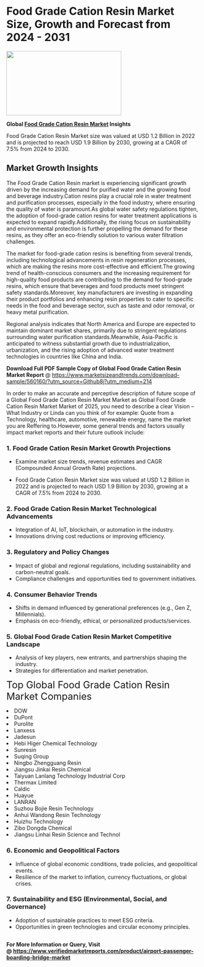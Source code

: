 <H1>Food Grade Cation Resin Market Size, Growth and Forecast from 2024 - 2031</H1><img class="aligncenter size-medium wp-image-584254" src="https://thirdeyenews.in/wp-content/uploads/2024/09/Global-Market-Research-300x168.jpeg" alt="" width="300" height="168" /><p><strong>Global&nbsp;<a href="https://www.marketsizeandtrends.com/download-sample/560160/?utm_source=Github8j?utm_medium=214">Food Grade Cation Resin Market</a> Insights</strong></p><p>Food Grade Cation Resin Market size was valued at USD 1.2 Billion in 2022 and is projected to reach USD 1.9 Billion by 2030, growing at a CAGR of 7.5% from 2024 to 2030.</p><p><h2>Market Growth Insights</h2> <p>The Food Grade Cation Resin market is experiencing significant growth driven by the increasing demand for purified water and the growing food and beverage industry.Cation resins play a crucial role in water treatment and purification processes, especially in the food industry, where ensuring the quality of water is paramount.As global water safety regulations tighten, the adoption of food-grade cation resins for water treatment applications is expected to expand rapidly.Additionally, the rising focus on sustainability and environmental protection is further propelling the demand for these resins, as they offer an eco-friendly solution to various water filtration challenges.</p> <p>The market for food-grade cation resins is benefiting from several trends, including technological advancements in resin regeneration processes, which are making the resins more cost-effective and efficient.The growing trend of health-conscious consumers and the increasing requirement for high-quality food products are contributing to the demand for food-grade resins, which ensure that beverages and food products meet stringent safety standards.Moreover, key manufacturers are investing in expanding their product portfolios and enhancing resin properties to cater to specific needs in the food and beverage sector, such as taste and odor removal, or heavy metal purification.</p> <p>Regional analysis indicates that North America and Europe are expected to maintain dominant market shares, primarily due to stringent regulations surrounding water purification standards.Meanwhile, Asia-Pacific is anticipated to witness substantial growth due to industrialization, urbanization, and the rising adoption of advanced water treatment technologies in countries like China and India.</p> <p><span class=""><strong>Download Full PDF Sample Copy of Global Food Grade Cation Resin Market Report</strong> @ <a href="https://www.marketsizeandtrends.com/download-sample/560160/?utm_source=Github8j?utm_medium=214" target="_blank">https://www.marketsizeandtrends.com/download-sample/560160/?utm_source=Github8j?utm_medium=214</a></span></p><p>In order to make an accurate and perceptive description of future scope of a Global&nbsp;Food Grade Cation Resin Market Market as Global&nbsp;Food Grade Cation Resin Market Market of 2025, you need to describe a clear Vision &ndash; What Industry or Linda can you think of for example: Quote from a Technology, healthcare, automotive, renewable energy, name the market you are Reffering to.However, some general trends and factors usually impact market reports and their future outlook include:</p><h3>1.&nbsp;<strong>Food Grade Cation Resin Market Growth Projections</strong></h3><ul><li>Examine market size trends, revenue estimates and CAGR (Compounded Annual Growth Rate) projections.</li><li><p>Food Grade Cation Resin Market size was valued at USD 1.2 Billion in 2022 and is projected to reach USD 1.9 Billion by 2030, growing at a CAGR of 7.5% from 2024 to 2030.</p></li></ul><h3>2.&nbsp;<strong>Food Grade Cation Resin Market Technological Advancements</strong></h3><ul><li>Integration of AI, IoT, blockchain, or automation in the industry.</li><li>Innovations driving cost reductions or improving efficiency.</li></ul><h3>3.&nbsp;<strong>Regulatory and Policy Changes</strong></h3><ul><li>Impact of global and regional regulations, including sustainability and carbon-neutral goals.</li><li>Compliance challenges and opportunities tied to government initiatives.</li></ul><h3>4.&nbsp;<strong>Consumer Behavior Trends</strong></h3><ul><li>Shifts in demand influenced by generational preferences (e.g., Gen Z, Millennials).</li><li>Emphasis on eco-friendly, ethical, or personalized products/services.</li></ul><h3>5.&nbsp;<strong>Global Food Grade Cation Resin Market Competitive Landscape</strong></h3><ul><li>Analysis of key players, new entrants, and partnerships shaping the industry.</li><li>Strategies for differentiation and market penetration.</li></ul><p data-pm-slice="1 1 []"><span style="color: inherit; font-family: inherit; font-size: 25px;">Top Global Food Grade Cation Resin Market Companies</span></p><div class="" data-test-id=""><p><li>DOW</li><li> DuPont</li><li> Purolite</li><li> Lanxess</li><li> Jadesun</li><li> Hebi Higer Chemical Technology</li><li> Sunresin</li><li> Suqing Group</li><li> Ningbo Zhengguang Resin</li><li> Jiangsu Jinkai Resin Chemical</li><li> Taiyuan Lanlang Technology Industrial Corp</li><li> Thermax Limited</li><li> Caldic</li><li> Huayue</li><li> LANRAN</li><li> Suzhou Bojie Resin Technology</li><li> Anhui Wandong Resin Technology</li><li> Huizhu Technology</li><li> Zibo Dongda Chemical</li><li> Jiangsu Linhai Resin Science and Technol</li></p></div><h3>6.&nbsp;<strong>Economic and Geopolitical Factors</strong></h3><ul><li>Influence of global economic conditions, trade policies, and geopolitical events.</li><li>Resilience of the market to inflation, currency fluctuations, or global crises.</li></ul><h3>7.&nbsp;<strong>Sustainability and ESG (Environmental, Social, and Governance)</strong></h3><ul><li>Adoption of sustainable practices to meet ESG criteria.</li><li>Opportunities in green technologies and circular economy principles.</li></ul><h2><strong style="font-size: 14px;">For More Information or Query, Visit @&nbsp;</strong><a style="background-color: #ffffff; font-size: 14px;" href="https://www.marketsizeandtrends.com/report/food-grade-cation-resin-market/" target="_blank">https://www.verifiedmarketreports.com/product/airport-passenger-boarding-bridge-market</a></h2>
